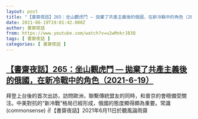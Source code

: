```yaml
---
layout: post
title: "【書齋夜話】265：坐山觀虎鬥 — 拋棄了共產主義後的俄國，在新冷戰中的角色（2021-6-19）"
date: 2021-06-19T19:01:42.000Z
author: 書齋夜話
from: https://www.youtube.com/watch?v=u2wMnkrJ83Q
tags: [ 書齋夜話 ]
categories: [ 書齋夜話 ]
---
```

<!--1624129302000-->
[【書齋夜話】265：坐山觀虎鬥 — 拋棄了共產主義後的俄國，在新冷戰中的角色（2021-6-19）](https://www.youtube.com/watch?v=u2wMnkrJ83Q)
------

<div>
拜登上台後的首次出訪，訪問歐洲，聯繫傳統盟友的同時，和普京的會晤備受關注。中美對抗的“新冷戰”格局已經形成，俄國的態度顯得頗為重要。常識(commonsense) ✌【書齋夜話】2021年6月11日於聽風論雨齋
</div>
